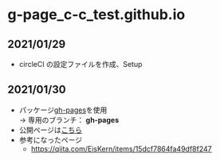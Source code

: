 # g-page_c-c_test.github.io

## 2021/01/29

- circleCI の設定ファイルを作成、Setup

## 2021/01/30

- パッケージ[gh-pages](https://github.com/tschaub/gh-pages)を使用  
  → 専用のブランチ： **gh-pages**
- 公開ページは[こちら](https://konishikenji.github.io/g-page_c-c_test.github.io/)
- 参考になったページ
  - https://qiita.com/EisKern/items/15dcf7864fa49df8f247
